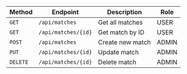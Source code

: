 | Method | Endpoint | Description | Role |
|--------|----------|-------------|------|
| `GET` | `/api/matches` | Get all matches | USER |
| `GET` | `/api/matches/{id}` | Get match by ID | USER |
| `POST` | `/api/matches` | Create new match | ADMIN |
| `PUT` | `/api/matches/{id}` | Update match | ADMIN |
| `DELETE` | `/api/matches/{id}` | Delete match | ADMIN |
